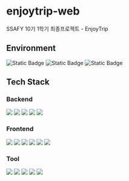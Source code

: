 # enjoytrip-web
SSAFY 10기 1학기 최종프로젝트 - EnjoyTrip

## Environment
![Static Badge](https://img.shields.io/badge/Java-8-blue)
![Static Badge](https://img.shields.io/badge/SpringBoot-2.7.17-green)
![Static Badge](https://img.shields.io/badge/zulu-8.33.0.1-orange)

## Tech Stack
### Backend
<div align="left">
<img src="https://img.shields.io/badge/Java-ff7a00?style=flat&logo=java8&logoColor=white" />
<img src="https://img.shields.io/badge/Spring Boot-6DB33F?style=flat&logo=springboot&logoColor=white" />
<img src="https://img.shields.io/badge/MySQL-4479A1?style=flat&logo=mysql&logoColor=white" />
<img src="https://img.shields.io/badge/Redis-DC382D?style=flat&logo=redis&logoColor=white" />
<img src="https://img.shields.io/badge/JWT-000000?style=flat&logo=jsonwebtokens&logoColor=white" />
</div>

### Frontend
<div align="left">
<img src="https://img.shields.io/badge/Vue.js-4FC08D?style=flat&logo=vuedotjs&logoColor=white" />
<img src="https://img.shields.io/badge/HTML5-E34F26?style=flat&logo=html5&logoColor=white" />
<img src="https://img.shields.io/badge/CSS3-1572B6?style=flat&logo=css3&logoColor=white" />
<img src="https://img.shields.io/badge/JavaScript-F7DF1E?style=flat&logo=javascript&logoColor=white" />
<img src="https://img.shields.io/badge/Bootstrap-7952B3?style=flat&logo=bootstrap&logoColor=white" />
<img src="https://img.shields.io/badge/Axios-5A29E4?style=flat&logo=axios&logoColor=white" />
</div>

### Tool
<div align="left">
<img src="https://img.shields.io/badge/Visual Studio Code-007ACC?style=flat&logo=visualstudiocode&logoColor=white" />
<img src="https://img.shields.io/badge/GitLab-FC6D26?style=flat&logo=gitlab&logoColor=white" />
<img src="https://img.shields.io/badge/STS3-6DB33F?style=flat&logo=spring&logoColor=white" />
<img src="https://img.shields.io/badge/Intellij IDEA-000000?style=flat&logo=intellijidea&logoColor=white" />
<img src="https://img.shields.io/badge/Notion-000000?style=flat&logo=notion&logoColor=white" />
</div>

